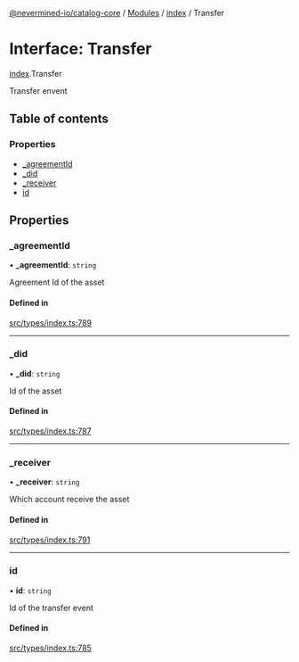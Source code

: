 [@nevermined-io/catalog-core](../README.md) / [Modules](../modules.md) / [index](../modules/index.md) / Transfer

# Interface: Transfer

[index](../modules/index.md).Transfer

Transfer envent

## Table of contents

### Properties

- [\_agreementId](index.Transfer.md#_agreementid)
- [\_did](index.Transfer.md#_did)
- [\_receiver](index.Transfer.md#_receiver)
- [id](index.Transfer.md#id)

## Properties

### \_agreementId

• **\_agreementId**: `string`

Agreement Id of the asset

#### Defined in

[src/types/index.ts:789](https://github.com/nevermined-io/components-catalog/blob/5f3fec0/lib/src/types/index.ts#L789)

___

### \_did

• **\_did**: `string`

Id of the asset

#### Defined in

[src/types/index.ts:787](https://github.com/nevermined-io/components-catalog/blob/5f3fec0/lib/src/types/index.ts#L787)

___

### \_receiver

• **\_receiver**: `string`

Which account receive the asset

#### Defined in

[src/types/index.ts:791](https://github.com/nevermined-io/components-catalog/blob/5f3fec0/lib/src/types/index.ts#L791)

___

### id

• **id**: `string`

Id of the transfer event

#### Defined in

[src/types/index.ts:785](https://github.com/nevermined-io/components-catalog/blob/5f3fec0/lib/src/types/index.ts#L785)
